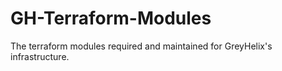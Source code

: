 # GH-Terraform-Modules
The terraform modules required and maintained for GreyHelix's infrastructure. 
